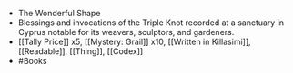- The Wonderful Shape
- Blessings and invocations of the Triple Knot recorded at a sanctuary in Cyprus notable for its weavers, sculptors, and gardeners.
- [[Tally Price]] x5, [[Mystery: Grail]] x10, [[Written in Killasimi]], [[Readable]], [[Thing]], [[Codex]]
- #Books